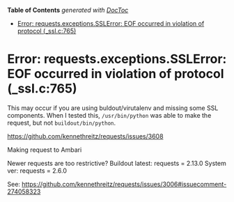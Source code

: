 <!-- START doctoc generated TOC please keep comment here to allow auto update -->
<!-- DON'T EDIT THIS SECTION, INSTEAD RE-RUN doctoc TO UPDATE -->
**Table of Contents**  *generated with [DocToc](https://github.com/thlorenz/doctoc)*

- [Error: requests.exceptions.SSLError: EOF occurred in violation of protocol (_ssl.c:765)](#error-requestsexceptionssslerror-eof-occurred-in-violation-of-protocol-_sslc765)

<!-- END doctoc generated TOC please keep comment here to allow auto update -->

# Error: requests.exceptions.SSLError: EOF occurred in violation of protocol (_ssl.c:765) 

This may occur if you are using buldout/virutalenv and missing some SSL components. When I tested this, `/usr/bin/python` was able to make the request, 
but not `buildout/bin/python`.

https://github.com/kennethreitz/requests/issues/3608 

Making request to Ambari

Newer requests are too restrictive?
Buildout latest: requests = 2.13.0
System ver: requests = 2.6.0

See: https://github.com/kennethreitz/requests/issues/3006#issuecomment-274058323
